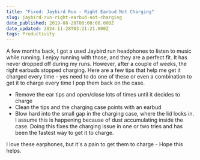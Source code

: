 ```yaml
---
title: "Fixed: Jaybird Run - Right Earbud Not Charging"
slug: jaybird-run-right-earbud-not-charging
date_published: 2019-08-20T00:00:00.000Z
date_updated: 2024-11-28T03:21:21.000Z
tags: Productivity
---
```


A few months back, I got a used Jaybird run headphones to listen to music while running. I enjoy running with those, and they are a perfect fit. It has never dropped off during my runs. However, after a couple of weeks, the right earbuds stopped charging. Here are a few tips that help me get it charged every time - yes need to do one of these or even a combination to get it to charge every time I pop them back on the case.

- Remove the ear tips and open/close lots of times until it decides to charge
- Clean the tips and the charging case points with an earbud
- Blow hard into the small gap in the charging case, where the lid locks in. I assume this is happening because of dust accumulating inside the case. Doing this fixes the charging issue in one or two tries and has been the fastest way to get it to charge.

I love these earphones, but it's a pain to get them to charge - Hope this helps.
